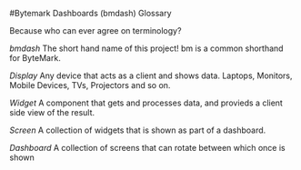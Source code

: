 #Bytemark Dashboards (bmdash) Glossary

Because who can ever agree on terminology?

_bmdash_
The short hand name of this project! bm is a common shorthand for ByteMark.

_Display_
Any device that acts as a client and shows data. Laptops, Monitors, Mobile
Devices, TVs, Projectors and so on.

_Widget_
A component that gets and processes data, and provieds a client side view of the
result.

_Screen_
A collection of widgets that is shown as part of a dashboard.

_Dashboard_
A collection of screens that can rotate between which once is shown
